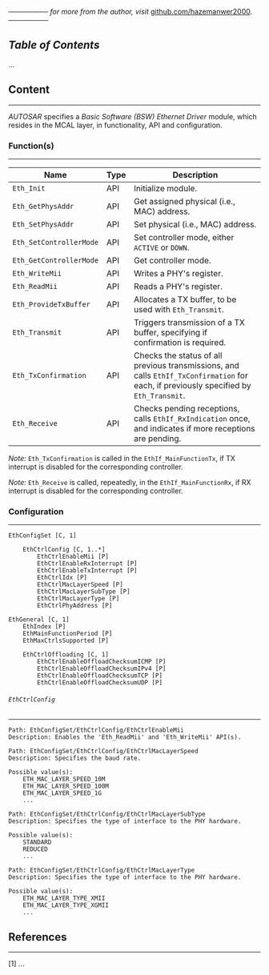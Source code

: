 ──────── *for more from the author, visit* [github.com/hazemanwer2000](https://github.com/hazemanwer2000). ────────
## *Table of Contents*
...
## Content
---
*AUTOSAR* specifies a *Basic Software (BSW) Ethernet Driver* module, which resides in the MCAL layer, in functionality, API and configuration.
### Function(s)
---

| Name                    | Type | Description                                                                                                                            |
| ----------------------- | ---- | -------------------------------------------------------------------------------------------------------------------------------------- |
| `Eth_Init`              | API  | Initialize module.                                                                                                                     |
| `Eth_GetPhysAddr`       | API  | Get assigned physical (i.e., MAC) address.                                                                                             |
| `Eth_SetPhysAddr`       | API  | Set physical (i.e., MAC) address.                                                                                                      |
| `Eth_SetControllerMode` | API  | Set controller mode, either `ACTIVE` or `DOWN`.                                                                                        |
| `Eth_GetControllerMode` | API  | Get controller mode.                                                                                                                   |
| `Eth_WriteMii`          | API  | Writes a PHY's register.                                                                                                               |
| `Eth_ReadMii`           | API  | Reads a PHY's register.                                                                                                                |
| `Eth_ProvideTxBuffer`   | API  | Allocates a TX buffer, to be used with `Eth_Transmit`.                                                                                 |
| `Eth_Transmit`          | API  | Triggers transmission of a TX buffer, specifying if confirmation is required.                                                          |
| `Eth_TxConfirmation`    | API  | Checks the status of all previous transmissions, and calls `EthIf_TxConfirmation` for each, if previously specified by `Eth_Transmit`. |
| `Eth_Receive`           | API  | Checks pending receptions, calls `EthIf_RxIndication` once, and indicates if more receptions are pending.                              |

*Note:* `Eth_TxConfirmation` is called in the `EthIf_MainFunctionTx`, if TX interrupt is disabled for the corresponding controller.

*Note:* `Eth_Receive` is called, repeatedly, in the `EthIf_MainFunctionRx`, if RX interrupt is disabled for the corresponding controller.
### Configuration
---
```
EthConfigSet [C, 1]

	EthCtrlConfig [C, 1..*]
		EthCtrlEnableMii [P]
		EthCtrlEnableRxInterrupt [P]
		EthCtrlEnableTxInterrupt [P]
		EthCtrlIdx [P]
		EthCtrlMacLayerSpeed [P]
		EthCtrlMacLayerSubType [P]
		EthCtrlMacLayerType [P]
		EthCtrlPhyAddress [P]

EthGeneral [C, 1]
	EthIndex [P]
	EthMainFunctionPeriod [P]
	EthMaxCtrlsSupported [P]

	EthCtrlOffloading [C, 1]
		EthCtrlEnableOffloadChecksumICMP [P]
		EthCtrlEnableOffloadChecksumIPv4 [P]
		EthCtrlEnableOffloadChecksumTCP [P]
		EthCtrlEnableOffloadChecksumUDP [P]
```
###### `EthCtrlConfig`
---
```
Path: EthConfigSet/EthCtrlConfig/EthCtrlEnableMii
Description: Enables the 'Eth_ReadMii' and 'Eth_WriteMii' API(s).
```

```
Path: EthConfigSet/EthCtrlConfig/EthCtrlMacLayerSpeed
Description: Specifies the baud rate.

Possible value(s):
	ETH_MAC_LAYER_SPEED_10M
	ETH_MAC_LAYER_SPEED_100M
	ETH_MAC_LAYER_SPEED_1G
	...
```

```
Path: EthConfigSet/EthCtrlConfig/EthCtrlMacLayerSubType
Description: Specifies the type of interface to the PHY hardware.

Possible value(s):
	STANDARD
	REDUCED
	...
```

```
Path: EthConfigSet/EthCtrlConfig/EthCtrlMacLayerType
Description: Specifies the type of interface to the PHY hardware.

Possible value(s):
	ETH_MAC_LAYER_TYPE_XMII
	ETH_MAC_LAYER_TYPE_XGMII
	...
```
## References
---
[1] ...